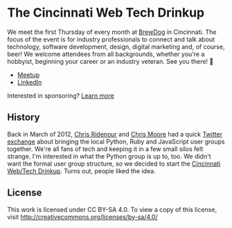 # The Cincinnati Web Tech Drinkup

We meet the first Thursday of every month at [BrewDog](https://maps.app.goo.gl/r8DSWaczVhATDdJf6) in Cincinnati. The focus of the event is for industry professionals to connect and talk about technology, software development, design, digital marketing and, of course, beer! We welcome attendees from all backgrounds, whether you're a hobbyist, beginning your career or an industry veteran. See you there! 👋

- [Meetup](https://www.meetup.com/cwtdrinkup/)
- [LinkedIn](https://www.linkedin.com/company/cwtdrinkup/)

Interested in sponsoring? [Learn more](sponsoring.md)

## History

Back in March of 2012, [Chris Ridenour](https://twitter.com/cridenour) and [Chris Moore](https://twitter.com/cdmwebs) had a quick [Twitter exchange](https://twitter.com/cdmwebs/status/185829571394932736) about bringing the local Python, Ruby and JavaScript user groups together. We're all fans of tech and keeping it in a few small silos felt strange. I'm interested in what the Python group is up to, too. We didn't want the formal user group structure, so we decided to start the [Cincinnati Web/Tech Drinkup](https://www.meetup.com/cwtdrinkup/). Turns out, people liked the idea.

## License

This work is licensed under CC BY-SA 4.0. To view a copy of this license, visit http://creativecommons.org/licenses/by-sa/4.0/
